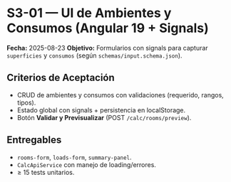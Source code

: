 # S3-01 — UI de Ambientes y Consumos (Angular 19 + Signals)
**Fecha:** 2025-08-23
**Objetivo:** Formularios con signals para capturar `superficies` y `consumos` (según `schemas/input.schema.json`).

## Criterios de Aceptación
- CRUD de ambientes y consumos con validaciones (requerido, rangos, tipos).
- Estado global con signals + persistencia en localStorage.
- Botón **Validar y Previsualizar** (POST `/calc/rooms/preview`).

## Entregables
- `rooms-form`, `loads-form`, `summary-panel`.
- `CalcApiService` con manejo de loading/errores.
- ≥ 15 tests unitarios.
